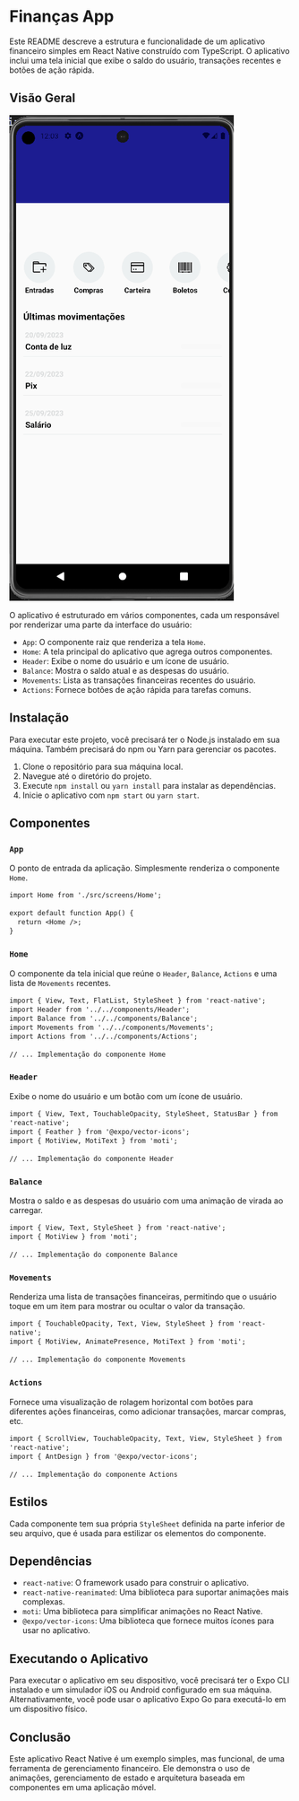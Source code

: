 # Finanças App

Este README descreve a estrutura e funcionalidade de um aplicativo financeiro simples em React Native construído com TypeScript. O aplicativo inclui uma tela inicial que exibe o saldo do usuário, transações recentes e botões de ação rápida.

## Visão Geral

![Finanças App GIF](assets/gif-app.gif)

O aplicativo é estruturado em vários componentes, cada um responsável por renderizar uma parte da interface do usuário:

- `App`: O componente raiz que renderiza a tela `Home`.
- `Home`: A tela principal do aplicativo que agrega outros componentes.
- `Header`: Exibe o nome do usuário e um ícone de usuário.
- `Balance`: Mostra o saldo atual e as despesas do usuário.
- `Movements`: Lista as transações financeiras recentes do usuário.
- `Actions`: Fornece botões de ação rápida para tarefas comuns.

## Instalação

Para executar este projeto, você precisará ter o Node.js instalado em sua máquina. Também precisará do npm ou Yarn para gerenciar os pacotes.

1. Clone o repositório para sua máquina local.
2. Navegue até o diretório do projeto.
3. Execute `npm install` ou `yarn install` para instalar as dependências.
4. Inicie o aplicativo com `npm start` ou `yarn start`.

## Componentes

### `App`

O ponto de entrada da aplicação. Simplesmente renderiza o componente `Home`.

```tsx
import Home from './src/screens/Home';

export default function App() {
  return <Home />;
}
```

### `Home`

O componente da tela inicial que reúne o `Header`, `Balance`, `Actions` e uma lista de `Movements` recentes.

```tsx
import { View, Text, FlatList, StyleSheet } from 'react-native';
import Header from '../../components/Header';
import Balance from '../../components/Balance';
import Movements from '../../components/Movements';
import Actions from '../../components/Actions';

// ... Implementação do componente Home
```

### `Header`

Exibe o nome do usuário e um botão com um ícone de usuário.

```tsx
import { View, Text, TouchableOpacity, StyleSheet, StatusBar } from 'react-native';
import { Feather } from '@expo/vector-icons';
import { MotiView, MotiText } from 'moti';

// ... Implementação do componente Header
```

### `Balance`

Mostra o saldo e as despesas do usuário com uma animação de virada ao carregar.

```tsx
import { View, Text, StyleSheet } from 'react-native';
import { MotiView } from 'moti';

// ... Implementação do componente Balance
```

### `Movements`

Renderiza uma lista de transações financeiras, permitindo que o usuário toque em um item para mostrar ou ocultar o valor da transação.

```tsx
import { TouchableOpacity, Text, View, StyleSheet } from 'react-native';
import { MotiView, AnimatePresence, MotiText } from 'moti';

// ... Implementação do componente Movements
```

### `Actions`

Fornece uma visualização de rolagem horizontal com botões para diferentes ações financeiras, como adicionar transações, marcar compras, etc.

```tsx
import { ScrollView, TouchableOpacity, Text, View, StyleSheet } from 'react-native';
import { AntDesign } from '@expo/vector-icons';

// ... Implementação do componente Actions
```

## Estilos

Cada componente tem sua própria `StyleSheet` definida na parte inferior de seu arquivo, que é usada para estilizar os elementos do componente.

## Dependências

- `react-native`: O framework usado para construir o aplicativo.
- `react-native-reanimated`: Uma biblioteca para suportar animações mais complexas.
- `moti`: Uma biblioteca para simplificar animações no React Native.
- `@expo/vector-icons`: Uma biblioteca que fornece muitos ícones para usar no aplicativo.

## Executando o Aplicativo

Para executar o aplicativo em seu dispositivo, você precisará ter o Expo CLI instalado e um simulador iOS ou Android configurado em sua máquina. Alternativamente, você pode usar o aplicativo Expo Go para executá-lo em um dispositivo físico.

## Conclusão

Este aplicativo React Native é um exemplo simples, mas funcional, de uma ferramenta de gerenciamento financeiro. Ele demonstra o uso de animações, gerenciamento de estado e arquitetura baseada em componentes em uma aplicação móvel.
